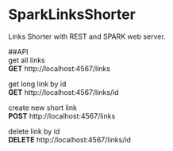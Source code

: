 # SparkLinksShorter
Links Shorter with REST and SPARK web server.

##API  
get all links  
**GET** http://localhost:4567/links

get long link by id  
**GET** http://localhost:4567/links/id

create new short link  
**POST** http://localhost:4567/links

delete link by id  
**DELETE** http://localhost:4567/links/id

